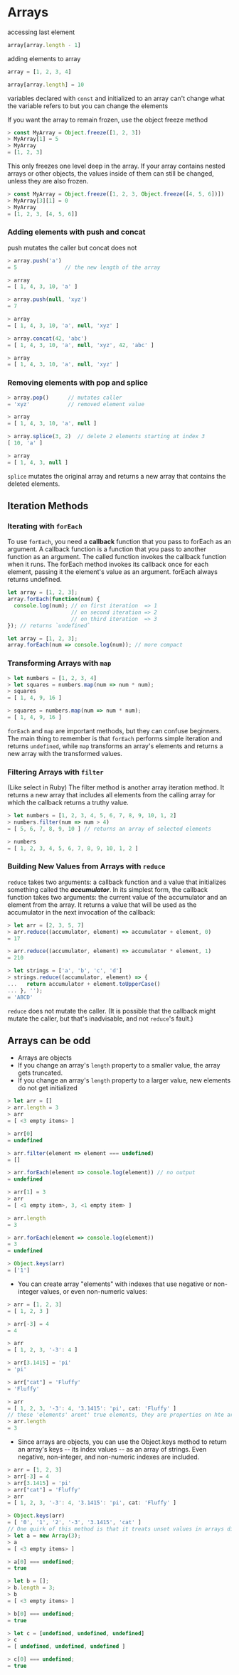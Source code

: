 # Arrays #

accessing last element

```js
array[array.length - 1]
```

adding elements to array

```js
array = [1, 2, 3, 4]

array[array.length] = 10
```

variables declared with `const` and initialized to an array can't change what the variable refers to but you can change the elements

If you want the array to remain frozen, use the object freeze method

```js
> const MyArray = Object.freeze([1, 2, 3])
> MyArray[1] = 5
> MyArray
= [1, 2, 3]
```

This only freezes one level deep in the array. If your array contains nested arrays or other objects, the values inside of them can still be changed, unless they are also frozen.

```js
> const MyArray = Object.freeze([1, 2, 3, Object.freeze([4, 5, 6])])
> MyArray[3][1] = 0
> MyArray
= [1, 2, 3, [4, 5, 6]]
```

### Adding elements with push and concat ###

push mutates the caller but concat does not

```js
> array.push('a')
= 5               // the new length of the array

> array
= [ 1, 4, 3, 10, 'a' ]

> array.push(null, 'xyz')
= 7

> array
= [ 1, 4, 3, 10, 'a', null, 'xyz' ]

> array.concat(42, 'abc')
= [ 1, 4, 3, 10, 'a', null, 'xyz', 42, 'abc' ]

> array
= [ 1, 4, 3, 10, 'a', null, 'xyz' ]
```

### Removing elements with pop and splice ###

```js
> array.pop()      // mutates caller
= 'xyz'            // removed element value

> array
= [ 1, 4, 3, 10, 'a', null ]

> array.splice(3, 2)  // delete 2 elements starting at index 3
[ 10, 'a' ]

> array
= [ 1, 4, 3, null ]
```

`splice` mutates the original array and returns a new array that contains the deleted elements.

## Iteration Methods ##

### Iterating with `forEach` ###

To use `forEach`, you need a **callback** function that you pass to forEach as an argument. A callback function is a function that you pass to another function as an argument. The called function invokes the callback function when it runs. The forEach method invokes its callback once for each element, passing it the element's value as an argument. forEach always returns undefined.

```js
let array = [1, 2, 3];
array.forEach(function(num) {
  console.log(num); // on first iteration  => 1
                    // on second iteration => 2
                    // on third iteration  => 3
}); // returns `undefined`

let array = [1, 2, 3];
array.forEach(num => console.log(num)); // more compact
```

### Transforming Arrays with `map` ###

```js
> let numbers = [1, 2, 3, 4]
> let squares = numbers.map(num => num * num);
> squares
= [ 1, 4, 9, 16 ]

> squares = numbers.map(num => num * num);
= [ 1, 4, 9, 16 ]
```

`forEach` and `map` are important methods, but they can confuse beginners. The main thing to remember is that `forEach` performs simple iteration and returns `undefined`, while `map` transforms an array's elements and returns a new array with the transformed values.

### Filtering Arrays with `filter` ###

(Like select in Ruby) The filter method is another array iteration method. It returns a new array that includes all elements from the calling array for which the callback returns a truthy value.

```js
> let numbers = [1, 2, 3, 4, 5, 6, 7, 8, 9, 10, 1, 2]
> numbers.filter(num => num > 4)
= [ 5, 6, 7, 8, 9, 10 ] // returns an array of selected elements

> numbers
= [ 1, 2, 3, 4, 5, 6, 7, 8, 9, 10, 1, 2 ]
```

### Building New Values from Arrays with `reduce` ###

`reduce` takes two arguments: a callback function and a value that initializes something called the ***accumulator***. In its simplest form, the callback function takes two arguments: the current value of the accumulator and an element from the array. It returns a value that will be used as the accumulator in the next invocation of the callback:

```js
> let arr = [2, 3, 5, 7]
> arr.reduce((accumulator, element) => accumulator + element, 0)
= 17

> arr.reduce((accumulator, element) => accumulator * element, 1)
= 210

> let strings = ['a', 'b', 'c', 'd']
> strings.reduce((accumulator, element) => {
...   return accumulator + element.toUpperCase()
... }, '');
= 'ABCD'
```

`reduce` does not mutate the caller. (It is possible that the callback might mutate the caller, but that's inadvisable, and not `reduce`'s fault.)

## Arrays can be odd ##

- Arrays are objects
- If you change an array's `length` property to a smaller value, the array gets truncated.
- If you change an array's `length` property to a larger value, new elements do not get initialized

```js
> let arr = []
> arr.length = 3
> arr
= [ <3 empty items> ]

> arr[0]
= undefined

> arr.filter(element => element === undefined)
= []

> arr.forEach(element => console.log(element)) // no output
= undefined

> arr[1] = 3
> arr
= [ <1 empty item>, 3, <1 empty item> ]

> arr.length
= 3

> arr.forEach(element => console.log(element))
= 3
= undefined

> Object.keys(arr)
= ['1']
```

- You can create array "elements" with indexes that use negative or non-integer values, or even non-numeric values:

```js
> arr = [1, 2, 3]
= [ 1, 2, 3 ]

> arr[-3] = 4
= 4

> arr
= [ 1, 2, 3, '-3': 4 ]

> arr[3.1415] = 'pi'
= 'pi'

> arr["cat"] = 'Fluffy'
= 'Fluffy'

> arr
= [ 1, 2, 3, '-3': 4, '3.1415': 'pi', cat: 'Fluffy' ]
// these 'elements' arent' true elements, they are properties on hte array object
> arr.length
= 3
```

- Since arrays are objects, you can use the Object.keys method to return an array's keys -- its index values -- as an array of strings. Even negative, non-integer, and non-numeric indexes are included.

```js
> arr = [1, 2, 3]
> arr[-3] = 4
> arr[3.1415] = 'pi'
> arr["cat"] = 'Fluffy'
> arr
= [ 1, 2, 3, '-3': 4, '3.1415': 'pi', cat: 'Fluffy' ]

> Object.keys(arr)
= [ '0', '1', '2', '-3', '3.1415', 'cat' ]
// One quirk of this method is that it treats unset values in arrays differently from those that merely have a value of undefined. Unset values are created when there are "gaps" in the array; they show up as empty items until you try to use their value:
> let a = new Array(3);
> a
= [ <3 empty items> ]

> a[0] === undefined;
= true

> let b = [];
> b.length = 3;
> b
= [ <3 empty items> ]

> b[0] === undefined;
= true

> let c = [undefined, undefined, undefined]
> c
= [ undefined, undefined, undefined ]

> c[0] === undefined;
= true
```
